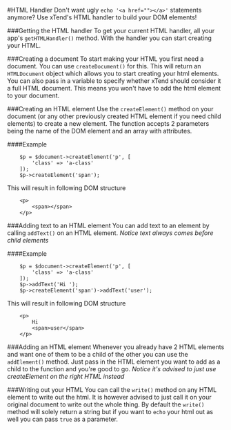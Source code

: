 #HTML Handler
Don't want ugly `echo '<a href=""></a>'` statements anymore? Use xTend's HTML handler
to build your DOM elements!

###Getting the HTML handler
To get your current HTML handler, all your app's `getHTMLHandler()` method. With the handler you can start creating your HTML.

###Creating a document
To start making your HTML you first need a document. You can use `createDocument()` for this. This will return an `HTMLDocument` object which allows you to start creating your html elements. You can also pass in a variable to specify whether xTend should consider it a full HTML document. This means you won't have to add the html element to your document.

###Creating an HTML element
Use the `createElement()` method on your document (or any other previously created HTML element if you need child elements) to create a new element. The function accepts 2 parameters being the name of the DOM element and an array with attributes.

####Example
```
    $p = $document->createElement('p', [
        'class' => 'a-class'
    ]);
    $p->createElement('span');
```
This will result in following DOM structure
```
    <p>
        <span></span>
    </p>
```

###Adding text to an HTML element
You can add text to an element by calling `addText()` on an HTML element.
*Notice text always comes before child elements*

####Example
```
    $p = $document->createElement('p', [
        'class' => 'a-class'
    ]);
    $p->addText('Hi ');
    $p->createElement('span')->addText('user');
```
This will result in following DOM structure
```
    <p>
        Hi
        <span>user</span>
    </p>
```

###Adding an HTML element
Whenever you already have 2 HTML elements and want one of them to be a child of the other you can use the `addElement()` method. Just pass in the HTML element you want to add as a child to the function and you're good to go.
*Notice it's advised to just use createElement on the right HTML instead*

###Writing out your HTML
You can call the `write()` method on any HTML element to write out the html. It is however advised to just call it on your original document to write out the whole thing. By default the `write()` method will solely return a string but if you want to `echo` your html out as well you can pass `true` as a parameter.
